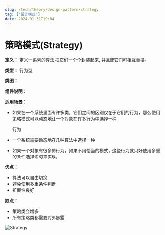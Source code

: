 ```yaml
---
slug: /tech/theory/design-pattern/strategy
tag: ["设计模式"]
date: 2024-01-31T19:04
---
```

# 策略模式(Strategy)

**定义：** 定义一系列的算法,把它们一个个封装起来, 并且使它们可相互替换。

**类型：** 行为型

**类图：** 

**组件说明：** 

**适用场景：** 

- 如果在一个系统里面有许多类，它们之间的区别仅在于它们的行为，那么使用策略模式可以动态地让一个对象在许多行为中选择一种

  行为

- 一个系统需要动态地在几种算法中选择一种

- 如果一个对象有很多的行为，如果不用恰当的模式，这些行为就只好使用多重的条件选择语句来实现。

**优点：**  

- 算法可以自由切换
- 避免使用多重条件判断
- 扩展性良好

**缺点：** 

- 策略类会增多
- 所有策略类都需要对外暴露

![Strategy](https://picgo-starry.oss-cn-beijing.aliyuncs.com/img/strategy.jpeg)